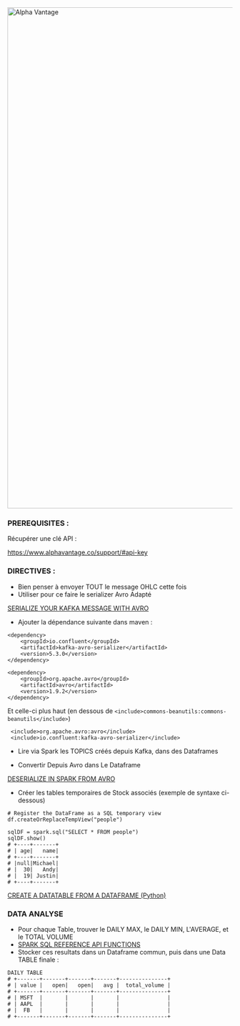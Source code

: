 <img width="1122" alt="Alpha Vantage" src="https://user-images.githubusercontent.com/28993140/83018913-5dbb9f80-a026-11ea-97c0-a81b5575f4e9.png">

### PREREQUISITES : 

Récupérer une clé API : 

https://www.alphavantage.co/support/#api-key

### DIRECTIVES : 

- Bien penser à envoyer TOUT le message OHLC cette fois
- Utiliser pour ce faire le serializer Avro Adapté

[SERIALIZE YOUR KAFKA MESSAGE WITH AVRO](https://docs.confluent.io/current/schema-registry/serdes-develop/serdes-avro.html)

- Ajouter la dépendance suivante dans maven : 
````
<dependency>
    <groupId>io.confluent</groupId>
    <artifactId>kafka-avro-serializer</artifactId>
    <version>5.3.0</version>
</dependency>

<dependency>
    <groupId>org.apache.avro</groupId>
    <artifactId>avro</artifactId>
    <version>1.9.2</version>
</dependency>
````

Et celle-ci plus haut (en dessous de  `<include>commons-beanutils:commons-beanutils</include>`)
````
 <include>org.apache.avro:avro</include>
 <include>io.confluent:kafka-avro-serializer</include>
 ````

- Lire via Spark les TOPICS créés depuis Kafka, dans des Dataframes 

- Convertir Depuis Avro dans Le Dataframe

[DESERIALIZE IN SPARK FROM AVRO](https://spark.apache.org/docs/latest/sql-data-sources-avro.html#to_avro-and-from_avro)

- Créer les tables temporaires de Stock associés (exemple de syntaxe ci-dessous)

````
# Register the DataFrame as a SQL temporary view
df.createOrReplaceTempView("people")

sqlDF = spark.sql("SELECT * FROM people")
sqlDF.show()
# +----+-------+
# | age|   name|
# +----+-------+
# |null|Michael|
# |  30|   Andy|
# |  19| Justin|
# +----+-------+
````

[CREATE A DATATABLE FROM A DATAFRAME (Python)](https://spark.apache.org/docs/2.4.5/sql-getting-started.html#running-sql-queries-programmatically)


### DATA ANALYSE

- Pour chaque Table, trouver le DAILY MAX, le DAILY MIN, L'AVERAGE, et le TOTAL VOLUME 
- [SPARK SQL REFERENCE API FUNCTIONS](https://spark.apache.org/docs/latest/api/sql)
- Stocker ces resultats dans un Dataframe commun, puis dans une Data TABLE finale : 



```
DAILY TABLE
# +-------+-------+-------+-------+---------------+
# | value |   open|   open|   avg |  total_volume |
# +-------+-------+-------+-------+---------------+
# | MSFT  |       |       |       |               |
# | AAPL  |       |       |       |               |
# |  FB   |       |       |       |               |
# +-------+-------+-------+-------+---------------+
```


